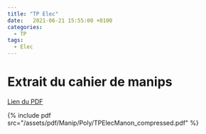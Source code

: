 ```yaml
---
title: "TP Elec"
date:   2021-06-21 15:55:00 +0100
categories:
  - TP
tags:
  - Elec
---
```


# Extrait du cahier de manips

[Lien du PDF](/assets/pdf/Manip/Poly/TPElecManon_compressed.pdf)

{% include pdf src="/assets/pdf/Manip/Poly/TPElecManon_compressed.pdf" %}
